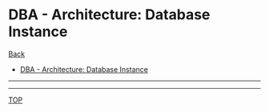 # DBA - Architecture: Database Instance

[Back](../index.md)

- [DBA - Architecture: Database Instance](#dba---architecture-database-instance)

---



---

[TOP](#dba---architecture-database-instance)
